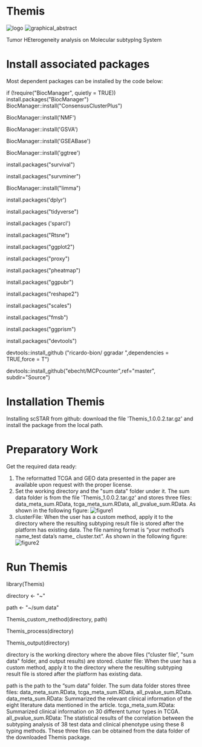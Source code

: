 # Themis
![logo](https://github.com/Hao-Zou-lab/Themis/assets/115384996/d133fcff-374a-4710-b832-9712d7231c2f) ![graphical_abstract](https://github.com/Hao-Zou-lab/Themis/assets/115384996/269ad9a2-536f-4fb7-8ad4-3db9788a2755)


Tumor HEterogeneity analysis on Molecular subtypIng System
# Install associated packages
Most dependent packages can be installed by the code below:

if (!require("BiocManager", quietly = TRUE))
  install.packages("BiocManager")
BiocManager::install("ConsensusClusterPlus")

BiocManager::install('NMF')
 
BiocManager::install('GSVA')
 
BiocManager::install('GSEABase')
 
BiocManager::install('ggtree')

install.packages("survival")

install.packages("survminer")

BiocManager::install("limma")

install.packages('dplyr')

install.packages("tidyverse")

install.packages ('sparcl')

install.packages("Rtsne")

install.packages("ggplot2")

install.packages("proxy")

install.packages("pheatmap")

install.packages("ggpubr")

install.packages("reshape2")

install.packages("scales")

install.packages("fmsb")

install.packages("ggprism")

install.packages("devtools")

devtools::install_github ("ricardo-bion/ ggradar ",dependencies = TRUE,force = T")

devtools::install_github("ebecht/MCPcounter",ref="master", subdir="Source")

# Installation Themis
Installing scSTAR from github: download the file 'Themis_1.0.0.2.tar.gz' and install the package from the local path.

# Preparatory Work
Get the required data ready:
1. The reformatted TCGA and GEO data presented in the paper are available upon request with the proper license.
2. Set the working directory and the "sum data" folder under it. The sum data folder is from the file 'Themis_1.0.0.2.tar.gz' and stores three files: data_meta_sum.RData, tcga_meta_sum.RData, all_pvalue_sum.RData. As shown in the following figure:
   ![figure1](https://github.com/Hao-Zou-lab/Themis/assets/115384996/99f3524a-c9b6-4fc3-9f80-07e77e41bb02)
3. clusterFile: When the user has a custom method, apply it to the directory where the resulting subtyping result file is stored after the platform has existing data. The file naming format is “your method’s name_test data’s name_ cluster.txt”. As shown in the following figure:
   ![figure2](https://github.com/Hao-Zou-lab/Themis/assets/115384996/60dd004b-39d2-4535-b4e4-681b4db224ec)

# Run Themis
library(Themis)

directory <- "~"

path <- "~/sum data"

Themis_custom_method(directory, path)

Themis_process(directory)

Themis_output(directory)

directory is the working directory where the above files (“cluster file”, "sum data" folder, and output results) are stored.
cluster file: When the user has a custom method, apply it to the directory where the resulting subtyping result file is stored after the platform has existing data.

path is the path to the “sum data” folder. The sum data folder stores three files: data_meta_sum.RData, tcga_meta_sum.RData, all_pvalue_sum.RData. data_meta_sum.RData: Summarized the relevant clinical information of the eight literature data mentioned in the article. tcga_meta_sum.RData: Summarized clinical information on 30 different tumor types in TCGA. all_pvalue_sum.RData: The statistical results of the correlation between the subtyping analysis of 38 test data and clinical phenotype using these 8 typing methods. These three files can be obtained from the data folder of the downloaded Themis package.


